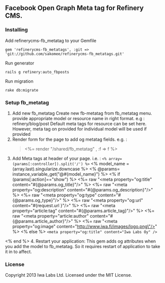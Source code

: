 ## Facebook Open Graph Meta tag for Refinery CMS.

### Installing

Add refinerycms-fb_metatag to your Gemfile

    gem 'refinerycms-fb_metatags', :git => 'git://github.com/sakomee/refinerycms-fb_metatags.git'

Run generator

    rails g refinery:auto_fbposts

Run migration

    rake db:migrate


### Setup fb_metatag
1. Add new fb_metatag 
Create new fb-metatag from fb_metatag menu. provide appropriate model or resource name in right format. e.g : refinery/blog/post 
Default meta tags for resource can be set here. However, meta tag on provided for individual model will be used if provided
2. Render form for the page to add og metatag fields. e.g. :
	<blockquote>
	<%= render "/shared/fb_metatag" , :f => f  %>	</blockquote>
3. Add Meta tags at header of your page. i.e. :
  `<% array=(params[:controller]).split('/') %>`
  <% model_name = (array.last).singularize.downcase %>
  <% @params= instance_variable_get("@#{model_name}") %>
  <% if (params[:action]=="show") %>
  <%= raw "<meta property=\"og:title\" content=\"#{@params.og_title}\"/>" %>
  <%= raw "<meta property=\"og:description\" content=\"#{@params.og_description}\"/>" %>
  <%= raw "<meta property=\"og:type\" content=\"#{@params.og_type}\"/>" %>
  <%= raw "<meta property=\"og:url\" content=\"#{request.url }\"/>" %>
  <%= raw "<meta property=\"article:tag\" content=\"#{@params.article_tag}\"/>" %>
  <%= raw "<meta property=\"article:author\" content=\"#{@params.article_author}\"/>" %>
  <%= raw "<meta property=\"og:image\" content=\"http://www.iwa.fi/images/logo.png\"/>" %>
  <% else %>
  `<meta property="og:title" content="Iwa Labs Oy" />`
  <meta property="og:type" content="company" />
  <meta property="og:url" content="<%= request.url %>" />
  <meta property="og:image" content="http://www.iwa.fi/images/logo.png" />
  <meta property="og:site_name" content="Iwa Labs" />
  <meta property="fb:app_id" content="212311028070" />
  <meta itemprop="name" content="Iwa Labs Oy" />
  <meta itemprop="description" content="" />
  <meta itemprop="image" content="http://www.iwa.fi/images/logo.png" />
  <% end %>
4. Restart your application: This gem adds og attributes when you add the model to fb_metatag. So it requires restart of application to take it in to affect.


### License

Copyright 2013 Iwa Labs Ltd. Licensed under the MIT License.
